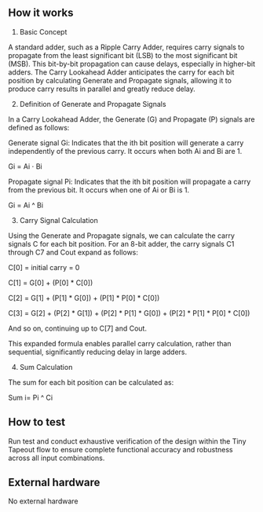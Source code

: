 <!---

This file is used to generate your project datasheet. Please fill in the information below and delete any unused
sections.

You can also include images in this folder and reference them in the markdown. Each image must be less than
512 kb in size, and the combined size of all images must be less than 1 MB.
-->

## How it works

1. Basic Concept

  A standard adder, such as a Ripple Carry Adder, requires carry signals to propagate from the least significant bit (LSB) to the most significant bit (MSB). This bit-by-bit propagation can cause delays, especially in higher-bit adders. The Carry Lookahead Adder anticipates the carry for each bit position by calculating Generate and Propagate signals, allowing it to produce carry results in parallel and greatly reduce delay.

2. Definition of Generate and Propagate Signals

  In a Carry Lookahead Adder, the Generate (G) and Propagate (P) signals are defined as follows:

  Generate signal Gi: Indicates that the ith bit position will generate a carry independently of the previous carry. It occurs when both Ai and Bi are 1.

  Gi = Ai ⋅ Bi

  Propagate signal Pi: Indicates that the ith bit position will propagate a carry from the previous bit. It occurs when one of Ai or Bi is 1.

  Gi = Ai ^ Bi

3. Carry Signal Calculation

  Using the Generate and Propagate signals, we can calculate the carry signals C for each bit position. For an 8-bit adder, the carry signals C1 through C7 and Cout expand as follows:

  C[0] = initial carry = 0

  C[1] = G[0] + (P[0] * C[0])

  C[2] = G[1] + (P[1] * G[0]) + (P[1] * P[0] * C[0])

  C[3] = G[2] + (P[2] * G[1]) + (P[2] * P[1] * G[0]) + (P[2] * P[1] * P[0] * C[0])

  And so on, continuing up to C[7] and Cout.

  This expanded formula enables parallel carry calculation, rather than sequential, significantly reducing delay in large adders.

4. Sum Calculation

  The sum for each bit position can be calculated as:

  Sum i= Pi ^ Ci

## How to test

Run test and conduct exhaustive verification of the design within the Tiny Tapeout flow to ensure complete functional accuracy and robustness across all input combinations.

## External hardware

No external hardware

